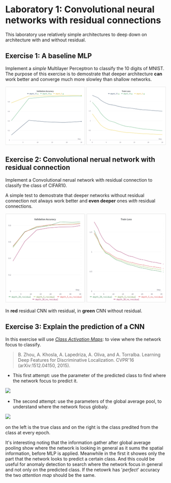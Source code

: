#  Laboratory 1: Convolutional neural networks with residual connections

This laboratory use relatively simple architectures to deep down on architecture with and without residual.

## Exercise 1:  A baseline MLP

Implement a *simple* Multilayer Perceptron to classify the 10 digits of MNIST. The purpose of this exercise is to demostrate that deeper architecture **can** work better and converge much more slowley than shallow networks.  

![](img/es1.png)


## Exercise 2: Convolutional nerual network with residual connection
Implement a Convolutional nerual network with residual connection to classify the class of CIFAR10.

A simple test to demostrate that deeper networks without residual connection not always work better and **even deeper** ones *with* residual connections.

![](img/cnnres.png)

In **red** residual CNN with residual, in **green** CNN without residual.

## Exercise 3: Explain the prediction of a CNN
In this exercise will use [*Class Activation Maps*](http://cnnlocalization.csail.mit.edu/#:~:text=A%20class%20activation%20map%20for,decision%20made%20by%20the%20CNN.): to view where the network focus to classify.

> B. Zhou, A. Khosla, A. Lapedriza, A. Oliva, and A. Torralba. Learning Deep Features for Discriminative Localization. CVPR'16 (arXiv:1512.04150, 2015).

- This first attempt:  use the parameter of the predicted class to find where the network focus to predict it.
 
![](img/gifs/prova_4_g.gif)

- The second attempt: use the parameters of the global average pool, to understand where the network focus globaly.

![](img/gifs/prova_4_cc.gif)

on the left is the true class and on the right is the class predited from the class at every epoch.

It's interesting noting that the information gather after global average pooling show where the network is looking in general as it sums the spatial information,  before MLP is applied. Meanwhile in the first it showes only the part that the network looks to predict a certain class. And this could be useful for anomaly detection to search where the network focus in general and not only on the predicted class. If the netowrk has '*perfect*' accuracy the two *attention map* should be the same.   


